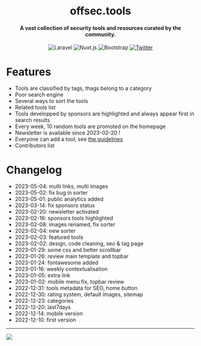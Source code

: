 <h1 align="center">offsec.tools</h1>

<h4 align="center">A vast collection of security tools and resources curated by the community.</h4>

<p align="center">
    <img alt="Laravel" src="https://img.shields.io/badge/Laravel-FF2D20?style=flat-square&logo=laravel&logoColor=white" />
    <img alt="Nuxt.js" src="https://img.shields.io/badge/Nuxt.js-00C58E?style=flat-square&logo=nuxt.js&logoColor=white" />
    <img alt="Bootstrap" src="https://img.shields.io/badge/Bootstrap-7952B3?style=flat-square&logo=bootstrap&logoColor=white" />
    <a href="https://twitter.com/intent/tweet?text=https%3a%2f%2fgithub.com%2fgwen001%2fDataExtractor%2f" target="_blank"><img alt="Twitter" src="https://img.shields.io/badge/Twitter-1DA1F2?style=flat-square&logo=twitter&logoColor=white" /></a>
</p>


# Features

- Tools are classified by tags, thags belong to a category
- Poor search engine
- Several ways to sort the tools
- Related tools list
- Tools developped by sponsors are highlighted and always appear first in search results
- Every week, 10 random tools are promoted on the homepage
- Newsletter is available since 2023-02-20 !
- Everyone can add a tool, see [the guidelines](https://github.com/gwen001/offsectools_www/issues/1)
- Contributors list


# Changelog

- 2023-05-04: multi links, multi images
- 2023-05-02: fix bug in sorter
- 2023-05-01: public analytics added
- 2023-03-14: fix sponsors status
- 2023-02-20: newsletter activated
- 2023-02-16: sponsors tools highlighted
- 2023-02-08: images renamed, fix sorter
- 2023-02-04: new sorter
- 2023-02-03: featured tools
- 2023-02-02: design, code cleaning, seo & tag page
- 2023-01-29: some css and better scrollbar
- 2023-01-26: review main template and topbar
- 2023-01-24: fontawesome added
- 2023-01-16: weekly contextualisation
- 2023-01-05: extra link
- 2023-01-02: mobile menu fix, topbar review
- 2022-12-31: tools metadata for SEO, home button
- 2022-12-30: rating system, default images, sitemap
- 2022-12-23: categories
- 2022-12-20: last7days
- 2022-12-14: mobile version
- 2022-12-10: first version

---

<img src="https://raw.githubusercontent.com/gwen001/offsectools_www/main/static/img/preview.png">
